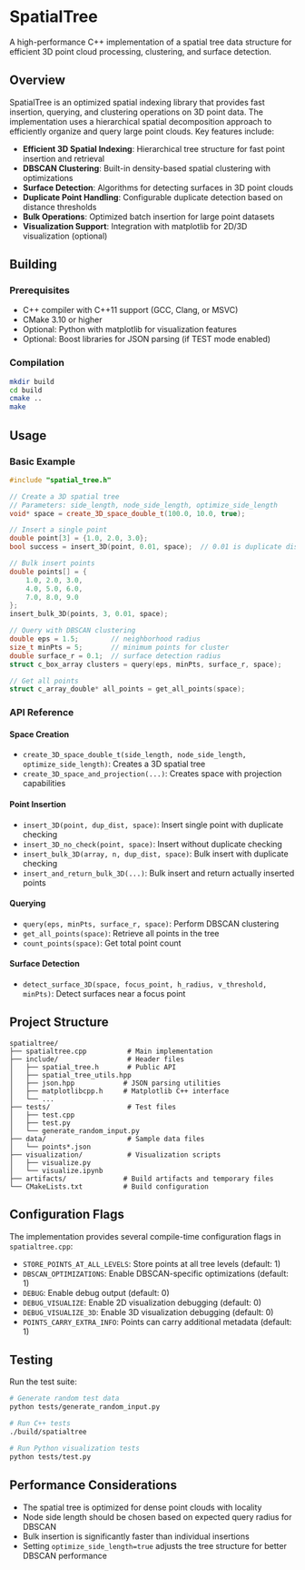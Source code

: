 # SpatialTree

A high-performance C++ implementation of a spatial tree data structure for efficient 3D point cloud processing, clustering, and surface detection.

## Overview

SpatialTree is an optimized spatial indexing library that provides fast insertion, querying, and clustering operations on 3D point data. The implementation uses a hierarchical spatial decomposition approach to efficiently organize and query large point clouds. Key features include:

- **Efficient 3D Spatial Indexing**: Hierarchical tree structure for fast point insertion and retrieval
- **DBSCAN Clustering**: Built-in density-based spatial clustering with optimizations
- **Surface Detection**: Algorithms for detecting surfaces in 3D point clouds
- **Duplicate Point Handling**: Configurable duplicate detection based on distance thresholds
- **Bulk Operations**: Optimized batch insertion for large point datasets
- **Visualization Support**: Integration with matplotlib for 2D/3D visualization (optional)

## Building

### Prerequisites

- C++ compiler with C++11 support (GCC, Clang, or MSVC)
- CMake 3.10 or higher
- Optional: Python with matplotlib for visualization features
- Optional: Boost libraries for JSON parsing (if TEST mode enabled)

### Compilation

```bash
mkdir build
cd build
cmake ..
make
```

## Usage

### Basic Example

```cpp
#include "spatial_tree.h"

// Create a 3D spatial tree
// Parameters: side_length, node_side_length, optimize_side_length
void* space = create_3D_space_double_t(100.0, 10.0, true);

// Insert a single point
double point[3] = {1.0, 2.0, 3.0};
bool success = insert_3D(point, 0.01, space);  // 0.01 is duplicate distance threshold

// Bulk insert points
double points[] = {
    1.0, 2.0, 3.0,
    4.0, 5.0, 6.0,
    7.0, 8.0, 9.0
};
insert_bulk_3D(points, 3, 0.01, space);

// Query with DBSCAN clustering
double eps = 1.5;        // neighborhood radius
size_t minPts = 5;       // minimum points for cluster
double surface_r = 0.1;  // surface detection radius
struct c_box_array clusters = query(eps, minPts, surface_r, space);

// Get all points
struct c_array_double* all_points = get_all_points(space);
```

### API Reference

#### Space Creation
- `create_3D_space_double_t(side_length, node_side_length, optimize_side_length)`: Creates a 3D spatial tree
- `create_3D_space_and_projection(...)`: Creates space with projection capabilities

#### Point Insertion
- `insert_3D(point, dup_dist, space)`: Insert single point with duplicate checking
- `insert_3D_no_check(point, space)`: Insert without duplicate checking
- `insert_bulk_3D(array, n, dup_dist, space)`: Bulk insert with duplicate checking
- `insert_and_return_bulk_3D(...)`: Bulk insert and return actually inserted points

#### Querying
- `query(eps, minPts, surface_r, space)`: Perform DBSCAN clustering
- `get_all_points(space)`: Retrieve all points in the tree
- `count_points(space)`: Get total point count

#### Surface Detection
- `detect_surface_3D(space, focus_point, h_radius, v_threshold, minPts)`: Detect surfaces near a focus point

## Project Structure

```
spatialtree/
├── spatialtree.cpp          # Main implementation
├── include/                 # Header files
│   ├── spatial_tree.h       # Public API
│   ├── spatial_tree_utils.hpp
│   ├── json.hpp            # JSON parsing utilities
│   ├── matplotlibcpp.h     # Matplotlib C++ interface
│   └── ...
├── tests/                   # Test files
│   ├── test.cpp
│   ├── test.py
│   └── generate_random_input.py
├── data/                    # Sample data files
│   └── points*.json
├── visualization/           # Visualization scripts
│   ├── visualize.py
│   └── visualize.ipynb
├── artifacts/              # Build artifacts and temporary files
└── CMakeLists.txt          # Build configuration
```

## Configuration Flags

The implementation provides several compile-time configuration flags in `spatialtree.cpp`:

- `STORE_POINTS_AT_ALL_LEVELS`: Store points at all tree levels (default: 1)
- `DBSCAN_OPTIMIZATIONS`: Enable DBSCAN-specific optimizations (default: 1)
- `DEBUG`: Enable debug output (default: 0)
- `DEBUG_VISUALIZE`: Enable 2D visualization debugging (default: 0)
- `DEBUG_VISUALIZE_3D`: Enable 3D visualization debugging (default: 0)
- `POINTS_CARRY_EXTRA_INFO`: Points can carry additional metadata (default: 1)

## Testing

Run the test suite:

```bash
# Generate random test data
python tests/generate_random_input.py

# Run C++ tests
./build/spatialtree

# Run Python visualization tests
python tests/test.py
```

## Performance Considerations

- The spatial tree is optimized for dense point clouds with locality
- Node side length should be chosen based on expected query radius for DBSCAN
- Bulk insertion is significantly faster than individual insertions
- Setting `optimize_side_length=true` adjusts the tree structure for better DBSCAN performance
